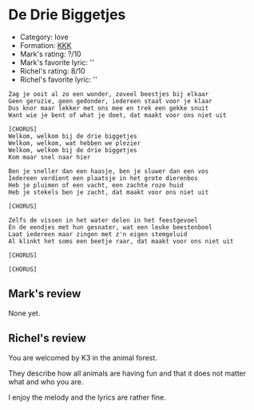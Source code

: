 # De Drie Biggetjes

 * Category: love
 * Formation: [KKK](Kkk.md)
 * Mark's rating: ?/10
 * Mark's  favorite lyric: ''
 * Richel's rating: 8/10
 * Richel's favorite lyric: ''


```
Zag je ooit al zo een wonder, zoveel beestjes bij elkaar
Geen geruzie, geen gedonder, iedereen staat voor je klaar
Dus knor maar lekker met ons mee en trek een gekke snuit
Want wie je bent of what je doet, dat maakt voor ons niet uit

[CHORUS]
Welkom, welkom bij de drie biggetjes
Welkom, welkom, wat hebben we plezier
Welkom, welkom bij de drie biggetjes
Kom maar snel naar hier

Ben je sneller dan een haasje, ben je sluwer dan een vos
Iedereen verdient een plaatsje in het grote dierenbos
Heb je pluimen of een vacht, een zachte roze huid
Heb je stekels ben je zacht, dat maakt voor ons niet uit

[CHORUS]

Zelfs de vissen in het water delen in het feestgevoel
En de eendjes met hun gesnater, wat een leuke beestenboel
Laat iedereen maar zingen met z'n eigen stemgeluid
Al klinkt het soms een beetje raar, dat maakt voor ons niet uit

[CHORUS]

[CHORUS]
```
## Mark's review

None yet.

## Richel's review

You are welcomed by K3 in the animal forest.

They describe how all animals are having fun and that it does not matter what and who you are.

I enjoy the melody and the lyrics are rather fine.